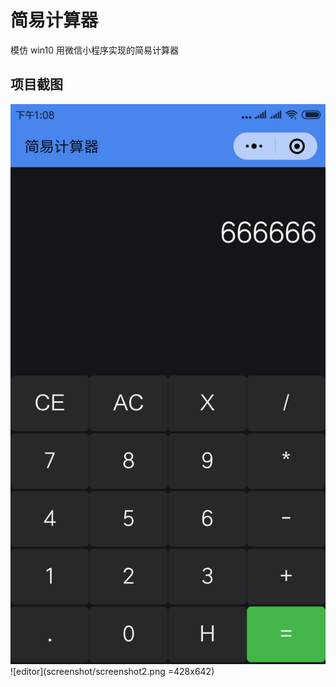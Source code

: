﻿# 简易计算器

模仿 win10 用微信小程序实现的简易计算器

## 项目截图

![title](screenshot/screenshot1.png) ![editor](screenshot/screenshot2.png =428x642)